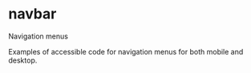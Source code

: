 # navbar
Navigation menus 

Examples of accessible code for navigation menus for both mobile and desktop. 
